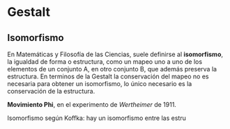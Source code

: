 # Gestalt

## Isomorfismo

En Matemáticas y Filosofía de las Ciencias, suele definirse al __isomorfismo__, la igualdad de forma o estructura, como un mapeo uno a uno de los elementos de un conjunto A, en otro conjunto B, que además preserva la estructura. En terminos de la Gestalt la conservación del mapeo no es necesaria para obtener un isomorfismo, lo único necesario es la conservación de la estructura. 

__Movimiento Phi__, en el experimento de _Wertheimer_ de 1911. 

Isomorfismo según Koffka: hay un isomorfismo entre las estru
